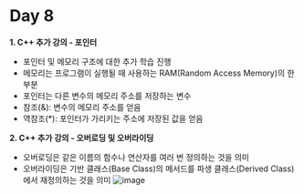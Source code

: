 # Day 8
**1. C++ 추가 강의 - 포인터**

- 포인터 및 메모리 구조에 대한 추가 학습 진행
- 메모리는 프로그램이 실행될 때 사용하는 RAM(Random Access Memory)의 한 부분
- 포인터는 다른 변수의 메모리 주소를 저장하는 변수
- 참조(&): 변수의 메모리 주소를 얻음
- 역참조(*): 포인터가 가리키는 주소에 저장된 값을 얻음

**2. C++ 추가 강의 - 오버로딩 및 오버라이딩**

- 오버로딩은 같은 이름의 함수나 연산자를 여러 번 정의하는 것을 의미
- 오버라이딩은 기반 클래스(Base Class)의 메서드를 파생 클래스(Derived Class)에서 재정의하는 것을 의미
![image](https://github.com/user-attachments/assets/2e9a6161-2d26-48ea-89fa-47bb6f1f6625)



